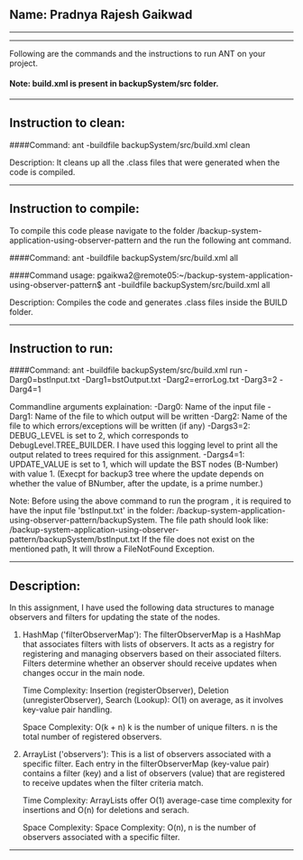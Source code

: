 
## Name: Pradnya Rajesh Gaikwad

-----------------------------------------------------------------------
-----------------------------------------------------------------------


Following are the commands and the instructions to run ANT on your project.
#### Note: build.xml is present in backupSystem/src folder.

-----------------------------------------------------------------------
## Instruction to clean:

####Command: ant -buildfile backupSystem/src/build.xml clean

Description: It cleans up all the .class files that were generated when the
code is compiled.

-----------------------------------------------------------------------
## Instruction to compile:
To compile this code please navigate to the folder /backup-system-application-using-observer-pattern and the run the following ant command.

####Command: ant -buildfile backupSystem/src/build.xml all

####Command usage:
pgaikwa2@remote05:~/backup-system-application-using-observer-pattern$ ant -buildfile backupSystem/src/build.xml all

Description: Compiles the code and generates .class files inside the BUILD folder.

-----------------------------------------------------------------------
## Instruction to run:

####Command: ant -buildfile backupSystem/src/build.xml run -Darg0=bstInput.txt -Darg1=bstOutput.txt -Darg2=errorLog.txt -Darg3=2 -Darg4=1

Commandline arguments explaination:
-Darg0: Name of the input file
-Darg1: Name of the file to which output will be written
-Darg2: Name of the file to which errors/exceptions will be written (if any)
-Dargs3=2: DEBUG_LEVEL is set to 2, which corresponds to DebugLevel.TREE_BUILDER. I have used this
          logging level to print all the output related to trees required for this assignment.
-Dargs4=1: UPDATE_VALUE is set to 1, which will update the BST nodes (B-Number) with value 1. (Execpt for
          backup3 tree where the update depends on whether the value of BNumber, after the update, is a prime number.)

Note:   Before using the above command to run the program , it is required to have the input file 'bstInput.txt'
        in the folder: /backup-system-application-using-observer-pattern/backupSystem. 
        The file path should look like: /backup-system-application-using-observer-pattern/backupSystem/bstInput.txt
        If the file does not exist on the mentioned path, It will throw a FileNotFound Exception.

-----------------------------------------------------------------------
## Description:
In this assignment, I have used the following data structures to manage observers and filters
for updating the state of the nodes.

1. HashMap ('filterObserverMap'):
    The filterObserverMap is a HashMap that associates filters with lists of observers. It acts as a registry for registering and managing observers based on their associated filters. Filters determine whether an observer should receive updates when changes occur in the main node.
    
    Time Complexity: Insertion (registerObserver), Deletion (unregisterObserver), Search (Lookup): O(1) on average, as it involves key-value pair handling.

    Space Complexity: O(k + n)
                        k is the number of unique filters.
                        n is the total number of registered observers.

2. ArrayList ('observers'):
    This is a list of observers associated with a specific filter. Each entry in the filterObserverMap (key-value pair) contains a filter (key) and a list of observers (value) that are registered to receive updates when the filter criteria match.

    Time Complexity: ArrayLists offer O(1) average-case time complexity for insertions and O(n) for deletions and serach.

    Space Complexity: Space Complexity: O(n), n is the number of observers associated with a specific filter.

-----------------------------------------------------------------------


